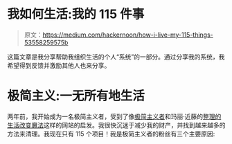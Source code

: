 # 我如何生活:我的 115 件事

> 原文：<https://medium.com/hackernoon/how-i-live-my-115-things-53558259575b>

这篇文章是我分享帮助我组织生活的个人“系统”的一部分。通过分享我的系统，我希望得到反馈并激励其他人也来分享。

# 极简主义:一无所有地生活

两年前，我开始成为一名极简主义者，受到了像[极简主义者](http://www.theminimalists.com/)和玛丽·近藤的[整理的生活改变魔法](http://amzn.to/2q6D9rs)这样的网站的启发。我很快沉迷于减少我的财产，并找到越来越多的方法来清理。我现在只有 115 个项目！我是极简主义者的粉丝有三个主要原因: